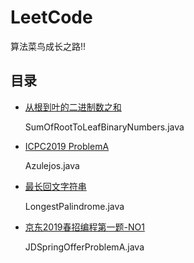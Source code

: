 # LeetCode

算法菜鸟成长之路!!

## 目录
* [从根到叶的二进制数之和](https://leetcode-cn.com/contest/weekly-contest-131/problems/sum-of-root-to-leaf-binary-numbers/)

  SumOfRootToLeafBinaryNumbers.java
  
* [ICPC2019 ProblemA](./Problem/icpc2019.pdf)
   
  Azulejos.java

* [最长回文字符串](https://leetcode-cn.com/problems/longest-palindromic-substring/)

  LongestPalindrome.java
  
* [京东2019春招编程第一题-NO1](./Problem/Problem.md)

  JDSpringOfferProblemA.java
